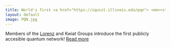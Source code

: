 ```yaml
---
title: World's first <a href="https://iquist.illinois.edu/pqn"> <em><strong>Public Quantum Network</strong></em> </a> launched at the Urbana Free Library.
layout: default
image: PQN.jpg
---
```

Members of the [Lorenz](http://vlorenz.web.engr.illinois.edu/) and Kwiat Groups introduce the first publicly accesible quantum network! [Read more](https://grainger.illinois.edu/news/stories/60290) 
